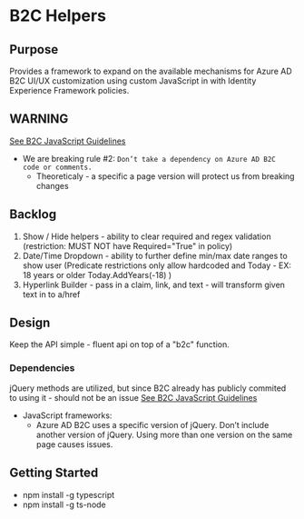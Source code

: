 # B2C Helpers

## Purpose
Provides a framework to expand on the available mechanisms for Azure AD B2C UI/UX customization using custom JavaScript in with Identity Experience Framework policies.

## WARNING
[See B2C JavaScript Guidelines](https://docs.microsoft.com/en-us/azure/active-directory-b2c/javascript-and-page-layout?pivots=b2c-user-flow#guidelines-for-using-javascript )
* We are breaking rule #2: `Don’t take a dependency on Azure AD B2C code or comments.`
  * Theoreticaly - a specific a page version will protect us from breaking changes

## Backlog

1. Show / Hide helpers - ability to clear required and regex validation (restriction: MUST NOT have Required="True" in policy)
1. Date/Time Dropdown - ability to further define min/max date ranges to show user (Predicate restrictions only allow hardcoded and Today - EX: 18 years or older Today.AddYears(-18) )
1. Hyperlink Builder - pass in a claim, link, and text -  will transform given text in to a/href

## Design
Keep the API simple - fluent api on top of a "b2c" function.

### Dependencies
jQuery methods are utilized, but since B2C already has publicly commited to using it - should not be an issue
[See B2C JavaScript Guidelines](https://docs.microsoft.com/en-us/azure/active-directory-b2c/javascript-and-page-layout?pivots=b2c-user-flow#guidelines-for-using-javascript )
* JavaScript frameworks:
  * Azure AD B2C uses a specific version of jQuery. Don’t include another version of jQuery. Using more than one version on the same page causes issues.

## Getting Started
* npm install -g typescript
* npm install -g ts-node